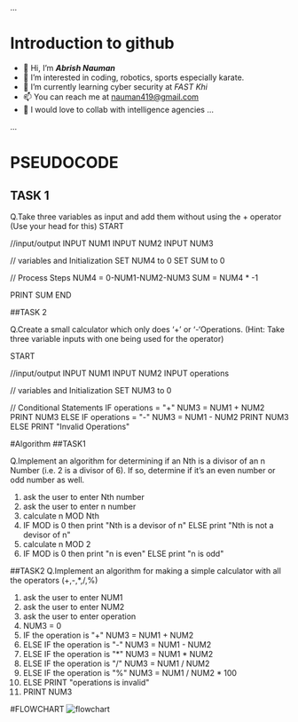 ...
# Introduction to github
- 👋 Hi, I’m ***Abrish Nauman***
- 👀 I’m interested in coding, robotics, sports especially karate.
- 🌱 I’m currently learning cyber security at _FAST Khi_
- 📫 You can reach me at nauman419@gmail.com
- 🤝 I would love to collab with intelligence agencies
...

...
# PSEUDOCODE
## TASK 1
Q.Take three variables as input and add them without using the + operator (Use your head for this)
START

//input/output
INPUT NUM1
INPUT NUM2
INPUT NUM3

// variables and Initialization
SET NUM4 to 0
SET SUM to 0

// Process Steps
NUM4 = 0-NUM1-NUM2-NUM3
SUM = NUM4 * -1

PRINT SUM
END

##TASK 2

Q.Create a small calculator which only does ‘+’ or ‘-‘Operations. (Hint: Take three variable inputs with
one being used for the operator)

START

//input/output
INPUT NUM1
INPUT NUM2
INPUT operations


// variables and Initialization
SET NUM3 to 0

// Conditional Statements
IF operations = "+"
	NUM3 = NUM1 + NUM2 
	PRINT NUM3
ELSE IF 
	operations = "-"
	NUM3 = NUM1 - NUM2
	PRINT NUM3
ELSE
	PRINT "Invalid Operations"

#Algorithm
##TASK1
 
Q.Implement an algorithm for determining if an Nth is a divisor of an n Number (i.e. 2 is a divisor of 6).
If so, determine if it’s an even number or odd number as well.

1. ask the user to enter Nth number 
2. ask the user to enter n number
3. calculate n MOD Nth
4. IF MOD is 0 then print "Nth is a devisor of n" ELSE print "Nth is not a devisor of n"
5. calculate n MOD 2 
5. IF MOD is 0 then print "n is even" ELSE print "n is odd"


##TASK2
Q.Implement an algorithm for making a simple calculator with all the operators (+,-,*,/,%)
1. ask the user to enter NUM1
2. ask the user to enter NUM2
3. ask the user to enter operation
4. NUM3 = 0
5. IF the operation is "+" NUM3 = NUM1 + NUM2
6. ELSE IF the operation is "-" NUM3 = NUM1 - NUM2
7. ELSE IF the operation is "*" NUM3 = NUM1 * NUM2
8. ELSE IF the operation is "/" NUM3 = NUM1 / NUM2
9. ELSE IF the operation is "%" NUM3 = NUM1 / NUM2 * 100
10. ELSE PRINT "operations is invalid"
11. PRINT NUM3

#FLOWCHART
![flowchart](C:\Users\Lenovo\Downloads\image.png)



